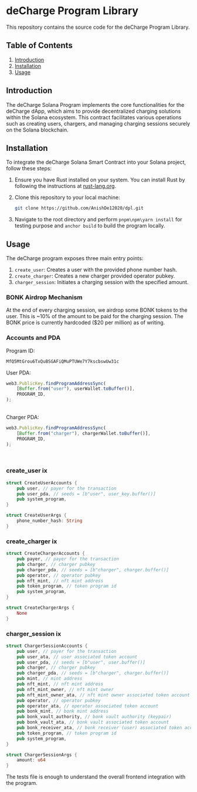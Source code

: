# deCharge Program Library

This repository contains the source code for the deCharge Program Library.

## Table of Contents

1. [Introduction](#introduction)
2. [Installation](#installation)
3. [Usage](#usage)

## Introduction

The deCharge Solana Program implements the core functionalities for the deCharge dApp, which aims to provide decentralized charging solutions within the Solana ecosystem. This contract facilitates various operations such as creating users, chargers, and managing charging sessions securely on the Solana blockchain.

## Installation

To integrate the deCharge Solana Smart Contract into your Solana project, follow these steps:

1. Ensure you have Rust installed on your system. You can install Rust by following the instructions at [rust-lang.org](https://www.rust-lang.org/tools/install).

2. Clone this repository to your local machine:

    ```bash
    git clone https://github.com/AnishDe12020/dpl.git
    ```

3. Navigate to the root directory and perform `pnpm\npm\yarn install` for testing purpose and `anchor build` to build the program locally.

## Usage

The deCharge program exposes three main entry points:

1. `create_user`: Creates a user with the provided phone number hash.
2. `create_charger`: Creates a new charger provided operator pubkey.
3. `charger_session`: Initiates a charging session with the specified amount.

### BONK Airdrop Mechanism

At the end of every charging session, we airdrop some BONK tokens to the user. This is ~10% of the amount to be paid for the charging session. The BONK price is currently hardcoded ($20 per million) as of writing.

### Accounts and PDA

Program ID:
```md
MfQ5MtGrou6TxQuBSGAFiQMuPTUWe7Y7kscbswUw31c
```

User PDA:
```js
web3.PublicKey.findProgramAddressSync(
    [Buffer.from("user"), userWallet.toBuffer()],
    PROGRAM_ID,
);
```

<br/>
Charger PDA:

```js
web3.PublicKey.findProgramAddressSync(
    [Buffer.from("charger"), chargerWallet.toBuffer()],
    PROGRAM_ID,
);
```
<br/>

### create_user ix
```rs
struct CreateUserAccounts {
    pub user, // payer for the transaction
    pub user_pda, // seeds = [b"user", user_key.buffer()]
    pub system_program,
}

struct CreateUserArgs {
    phone_number_hash: String
}
```

### create_charger ix
```rs
struct CreateChargerAccounts {
    pub payer, // payer for the transaction
    pub charger, // charger pubkey
    pub charger_pda, // seeds = [b"charger", charger.buffer()]
    pub operator, // operator pubkey
    pub nft_mint, // nft mint address
    pub token_program, // token program id
    pub system_program,
}

struct CreateChargerArgs {
    None
}
```

### charger_session ix
```rs
struct ChargerSessionAccounts {
    pub user, // payer for the transaction
    pub user_ata, // user associated token account
    pub user_pda, // seeds = [b"user", user.buffer()]
    pub charger, // charger pubkey
    pub charger_pda, // seeds = [b"charger", charger.buffer()]
    pub mint, // mint address
    pub nft_mint, // nft mint address
    pub nft_mint_owner, // nft mint owner
    pub nft_mint_owner_ata, // nft mint owner associated token account
    pub operator, // operator pubkey
    pub operator_ata, // operator associated token account
    pub bonk_mint, // bonk mint address
    pub bonk_vault_authority, // bonk vault authority (keypair)
    pub bonk_vault_ata, // bonk vault associated token account
    pub bonk_receiver_ata, // bonk receiver (user) associated token account
    pub token_program, // token program id
    pub system_program,
}

struct ChargerSessionArgs {
    amount: u64
}
```

The tests file is enough to understand the overall frontend integration with the program.